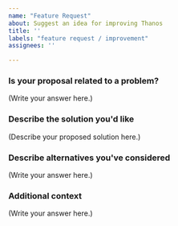 ```yaml
---
name: "Feature Request"
about: Suggest an idea for improving Thanos
title: ''
labels: "feature request / improvement"
assignees: ''

---
```


### Is your proposal related to a problem?

<!--
  Provide a clear and concise description of what the problem is.
  For example, "I'm always frustrated when..."
  Alternatively, an issue can also be linked here.
-->

(Write your answer here.)

### Describe the solution you'd like

<!--
  Provide a clear and concise description of what you want to happen.
-->

(Describe your proposed solution here.)

### Describe alternatives you've considered

<!--
  Let us know about other solutions you've tried or researched.
-->

(Write your answer here.)

### Additional context

<!--
  Is there anything else you can add about the proposal?
  You might want to link to related issues here, if you haven't already.
-->

(Write your answer here.)